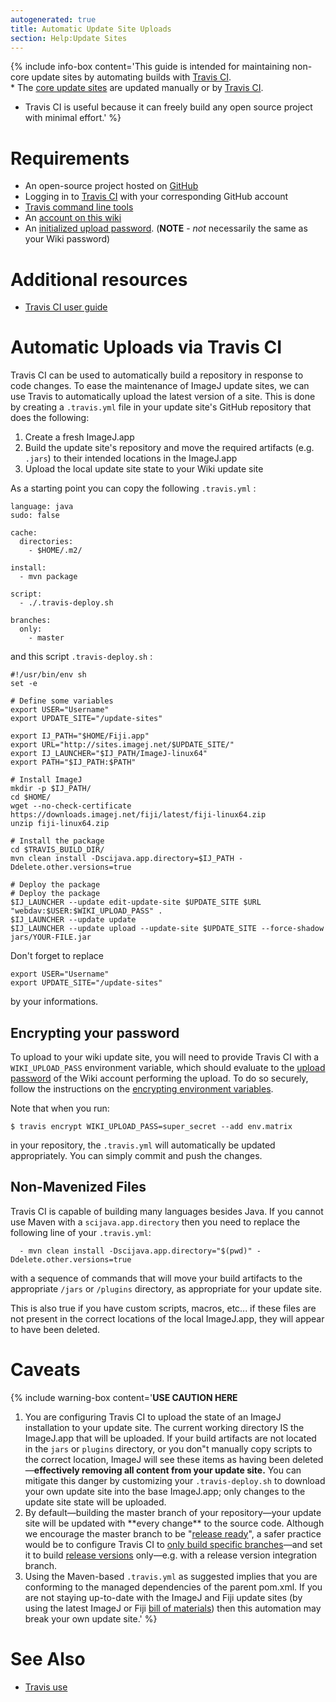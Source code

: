 ```yaml
---
autogenerated: true
title: Automatic Update Site Uploads
section: Help:Update Sites
---
```


{% include info-box content='This guide is intended for maintaining non-core update sites by automating builds with [Travis CI](https://travis-ci.org/).  
\* The [core update sites](/update-sites/core-uploads) are updated manually or by [Travis CI](/develop/travis).

-   Travis CI is useful because it can freely build any open source project with minimal effort.' %}




# Requirements

-   An open-source project hosted on [GitHub](/develop/github)
-   Logging in to [Travis CI](https://travis-ci.org/auth) with your corresponding GitHub account
-   [Travis command line tools](https://github.com/travis-ci/travis.rb#installation)
-   An [account on this wiki](Special_CreateAccount)
-   An [initialized upload password](Special_ChangeUploadPassword). (**NOTE** - *not* necessarily the same as your Wiki password)

# Additional resources

-   [Travis CI user guide](https://docs.travis-ci.com/user/getting-started/)

# Automatic Uploads via Travis CI

Travis CI can be used to automatically build a repository in response to code changes. To ease the maintenance of ImageJ update sites, we can use Travis to automatically upload the latest version of a site. This is done by creating a `.travis.yml` file in your update site's GitHub repository that does the following:

1.  Create a fresh ImageJ.app
2.  Build the update site's repository and move the required artifacts (e.g. `.jars`) to their intended locations in the ImageJ.app
3.  Upload the local update site state to your Wiki update site

As a starting point you can copy the following `.travis.yml` :

    language: java
    sudo: false

    cache:
      directories:
        - $HOME/.m2/

    install:
      - mvn package

    script:
      - ./.travis-deploy.sh

    branches:
      only:
        - master

and this script `.travis-deploy.sh` :

    #!/usr/bin/env sh
    set -e

    # Define some variables
    export USER="Username"
    export UPDATE_SITE="/update-sites"

    export IJ_PATH="$HOME/Fiji.app"
    export URL="http://sites.imagej.net/$UPDATE_SITE/"
    export IJ_LAUNCHER="$IJ_PATH/ImageJ-linux64"
    export PATH="$IJ_PATH:$PATH"

    # Install ImageJ
    mkdir -p $IJ_PATH/
    cd $HOME/
    wget --no-check-certificate https://downloads.imagej.net/fiji/latest/fiji-linux64.zip
    unzip fiji-linux64.zip

    # Install the package
    cd $TRAVIS_BUILD_DIR/
    mvn clean install -Dscijava.app.directory=$IJ_PATH -Ddelete.other.versions=true

    # Deploy the package
    # Deploy the package
    $IJ_LAUNCHER --update edit-update-site $UPDATE_SITE $URL "webdav:$USER:$WIKI_UPLOAD_PASS" .
    $IJ_LAUNCHER --update update
    $IJ_LAUNCHER --update upload --update-site $UPDATE_SITE --force-shadow jars/YOUR-FILE.jar

Don't forget to replace

    export USER="Username"
    export UPDATE_SITE="/update-sites"

by your informations.

## Encrypting your password

To upload to your wiki update site, you will need to provide Travis CI with a `WIKI_UPLOAD_PASS` environment variable, which should evaluate to the [upload password](Special_ChangeUploadPassword) of the Wiki account performing the upload. To do so securely, follow the instructions on the [encrypting environment variables](https://docs.travis-ci.com/user/environment-variables/#Encrypting-Variables-Using-a-Public-Key).

Note that when you run:

    $ travis encrypt WIKI_UPLOAD_PASS=super_secret --add env.matrix

in your repository, the `.travis.yml` will automatically be updated appropriately. You can simply commit and push the changes.

## Non-Mavenized Files

Travis CI is capable of building many languages besides Java. If you cannot use Maven with a `scijava.app.directory` then you need to replace the following line of your `.travis.yml`:

      - mvn clean install -Dscijava.app.directory="$(pwd)" -Ddelete.other.versions=true

with a sequence of commands that will move your build artifacts to the appropriate `/jars` or `/plugins` directory, as appropriate for your update site.

This is also true if you have custom scripts, macros, etc... if these files are not present in the correct locations of the local ImageJ.app, they will appear to have been deleted.

# Caveats

{% include warning-box content='**USE CAUTION HERE**

1.  You are configuring Travis CI to upload the state of an ImageJ installation to your update site. The current working directory IS the ImageJ.app that will be uploaded. If your build artifacts are not located in the `jars` or `plugins` directory, or you don"t manually copy scripts to the correct location, ImageJ will see these items as having been deleted—**effectively removing all content from your update site.** You can mitigate this danger by customizing your `.travis-deploy.sh` to download your own update site into the base ImageJ.app; only changes to the update site state will be uploaded.
2.  By default—building the master branch of your repository—your update site will be updated with \*\*every change\*\* to the source code. Although we encourage the master branch to be "[release ready](/develop/releasing#phase-2-on-master)", a safer practice would be to configure Travis CI to [only build specific branches](https://docs.travis-ci.com/user/customizing-the-build/#Building-Specific-Branches)—and set it to build [release versions](/develop/architecture#reproducible-builds) only—e.g. with a release version integration branch.
3.  Using the Maven-based `.travis.yml` as suggested implies that you are conforming to the managed dependencies of the parent pom.xml. If you are not staying up-to-date with the ImageJ and Fiji update sites (by using the latest ImageJ or Fiji [bill of materials](/develop/architecture#bill-of-materials)) then this automation may break your own update site.' %}

# See Also

-   [Travis use](/develop/travis)
